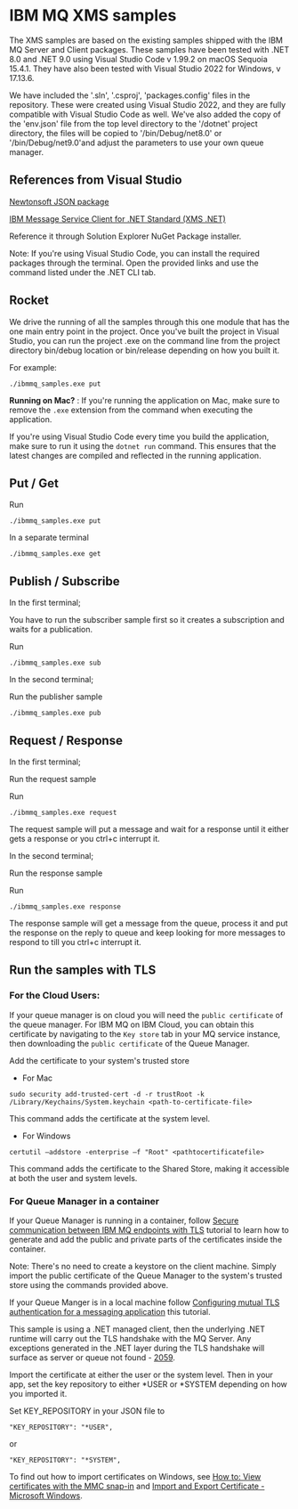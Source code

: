 # IBM MQ XMS samples
The XMS samples are based on the existing samples shipped with the IBM MQ Server and Client packages. These samples have been tested with .NET 8.0 and .NET 9.0 using Visual Studio Code v 1.99.2 on macOS Sequoia 15.4.1. They have also been tested with Visual Studio 2022 for Windows, v 17.13.6.

We have included the '.sln', '.csproj', 'packages.config' files in the repository. These were created using Visual Studio 2022, and they are fully compatible with Visual Studio Code as well. We've also added the copy of the 'env.json' file from the top level directory to the '/dotnet' project directory, the files will be copied to '/bin/Debug/net8.0' or '/bin/Debug/net9.0'and adjust the parameters to use your own queue manager.

## References from Visual Studio

[Newtonsoft JSON package](https://www.nuget.org/packages/Newtonsoft.Json/)

[IBM Message Service Client for .NET Standard (XMS .NET)](https://www.nuget.org/packages/IBMXMSDotnetClient/)

Reference it through Solution Explorer NuGet Package installer.

Note: If you're using Visual Studio Code, you can install the required packages through the terminal. Open the provided links and use the command listed under the .NET CLI tab. 

## Rocket

We drive the running of all the samples through this one module that has the one main entry point in the project. Once you've built the project in Visual Studio, you can run the project .exe on the command line from the project directory bin/debug location or bin/release depending on how you built it.

For example:

`./ibmmq_samples.exe put`

**Running on Mac?** : If you're running the application on Mac, make sure to remove the `.exe` extension from the command when executing the application. 

If you're using Visual Studio Code every time you build the application, make sure to run it using the `dotnet run` command. This ensures that the latest changes are compiled and reflected in the running application.

## Put / Get

Run

`./ibmmq_samples.exe put`

In a separate terminal

`./ibmmq_samples.exe get`


## Publish / Subscribe

In the first terminal;

You have to run the subscriber sample first so it creates a subscription and waits for a publication.

Run

`./ibmmq_samples.exe sub`

In the second terminal;

Run the publisher sample

`./ibmmq_samples.exe pub`


## Request / Response

In the first terminal;

Run the request sample

Run

`./ibmmq_samples.exe request`

The request sample will put a message and wait for a response until it either gets a response or you ctrl+c interrupt it.

In the second terminal;

Run the response sample

Run

`./ibmmq_samples.exe response`

The response sample will get a message from the queue, process it and put the response on the reply to queue and keep looking for more messages to respond to till you ctrl+c interrupt it.

## Run the samples with TLS

### For the Cloud Users:

If your queue manager is on cloud you will need the `public certificate` of the queue manager. For IBM MQ on IBM Cloud, you can obtain this certificate by navigating to the `Key store` tab in your MQ service instance, then downloading the `public certificate` of the Queue Manager.

Add the certificate to your system's trusted store
- For Mac
```
sudo security add-trusted-cert -d -r trustRoot -k /Library/Keychains/System.keychain <path-to-certificate-file>
```
This command adds the certificate at the system level.

- For Windows 
```
certutil –addstore -enterprise –f "Root" <pathtocertificatefile>
```
This command adds the certificate to the Shared Store, making it accessible at both the user and system levels.

### For Queue Manager in a container

If your Queue Manager is running in a container, follow [Secure communication between IBM MQ endpoints with TLS](https://developer.ibm.com/tutorials/mq-secure-msgs-tls/) tutorial to learn how to generate and add the public and private parts of the certificates inside the container.

Note: There's no need to create a keystore on the client machine. Simply import the public certificate of the Queue Manager to the system's trusted store using the commands provided above. 

If your Queue Manger is in a local machine follow [Configuring mutual TLS authentication for a messaging application](https://developer.ibm.com/tutorials/configuring-mutual-tls-authentication-java-messaging-app/) this tutorial.

This sample is using a .NET managed client, then the underlying .NET runtime will carry out the TLS handshake with the MQ Server. Any exceptions generated in the .NET layer during the TLS handshake will surface as server or queue not found - [2059](https://www.ibm.com/support/knowledgecenter/en/SSFKSJ_9.4.0/com.ibm.mq.tro.doc/q041290_.htm).
 
Import the certificate at either the user or the system level. Then in your app, set the key repository to either *USER or *SYSTEM depending on how you imported it.

Set KEY_REPOSITORY in your JSON file to

`"KEY_REPOSITORY": "*USER",`

or

`"KEY_REPOSITORY": "*SYSTEM",`


To find out how to import certificates on Windows, see [How to: View certificates with the MMC snap-in](https://docs.microsoft.com/en-us/dotnet/framework/wcf/feature-details/how-to-view-certificates-with-the-mmc-snap-in)
and
[Import and Export Certificate - Microsoft Windows](https://support.globalsign.com/customer/portal/articles/1217281-import-and-export-certificate---microsoft-windows).

